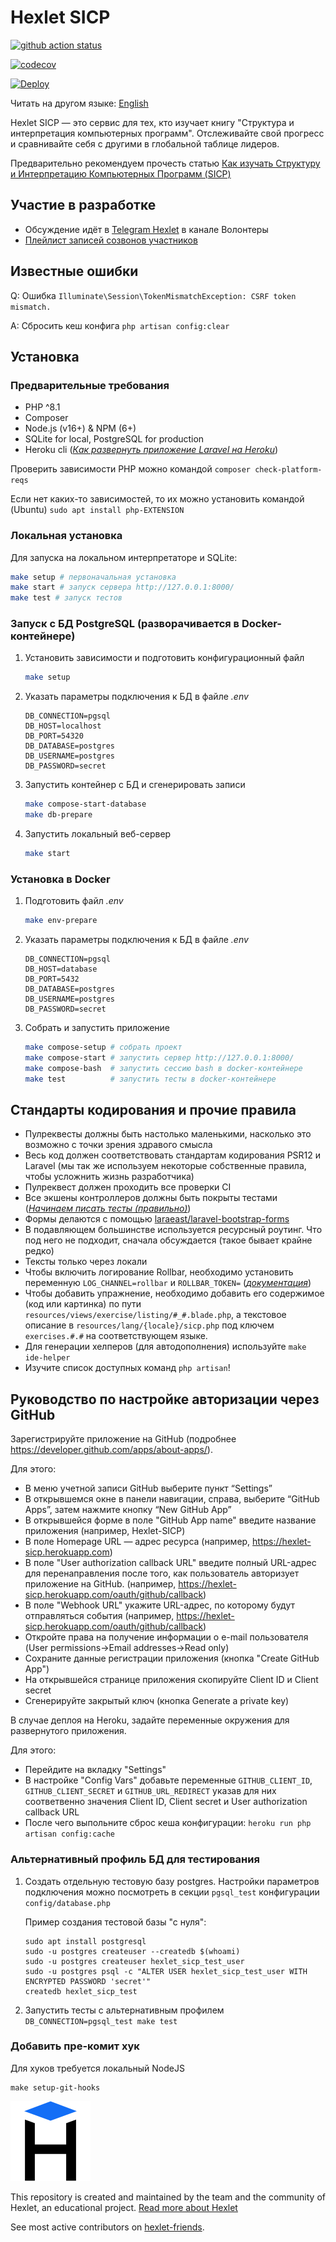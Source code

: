 # Hexlet SICP

[![github action status](https://github.com/Hexlet/hexlet-sicp/actions/workflows/master.yml/badge.svg)](https://github.com/Hexlet/hexlet-sicp/actions)

[![codecov](https://codecov.io/gh/Hexlet/hexlet-sicp/branch/master/graph/badge.svg)](https://codecov.io/gh/Hexlet/hexlet-sicp)

[![Deploy](https://www.herokucdn.com/deploy/button.svg)](https://heroku.com/deploy)

Читать на другом языке: [English](README.md)

Hexlet SICP &mdash; это сервис для тех, кто изучает книгу "Структура и интерпретация компьютерных программ". Отслеживайте свой прогресс и сравнивайте себя с другими в глобальной таблице лидеров.

Предварительно рекомендуем прочесть статью [Как изучать Структуру и Интерпретацию Компьютерных Программ (SICP)](https://guides.hexlet.io/how-to-learn-sicp/)

## Участие в разработке

* Обсуждение идёт в [Telegram Hexlet](https://t.me/hexletcommunity/12) в канале Волонтеры
* [Плейлист записей созвонов участников](https://www.youtube.com/playlist?list=PL37_xn2SVZdCJ-xgB-phFaWrp25Kc3cLk)

## Известные ошибки

Q: Ошибка `Illuminate\Session\TokenMismatchException: CSRF token mismatch.`

A: Сбросить кеш конфига `php artisan config:clear`

## Установка

### Предварительные требования

* PHP ^8.1
* Composer
* Node.js (v16+) & NPM (6+)
* SQLite for local, PostgreSQL for production
* Heroku cli ([_Как развернуть приложение Laravel на Heroku_](https://ru.hexlet.io/blog/posts/kak-razvernut-prilozhenie-laravel-na-heroku))

Проверить зависимости PHP можно командой `composer check-platform-reqs`

Если нет каких-то зависимостей, то их можно установить командой (Ubuntu) `sudo apt install php-EXTENSION`

### Локальная установка

Для запуска на локальном интерпретаторе и SQLite:

```sh
make setup # первоначальная установка
make start # запуск сервера http://127.0.0.1:8000/
make test # запуск тестов
```

### Запуск с БД PostgreSQL (разворачивается в Docker-контейнере)

1. Установить зависимости и подготовить конфигурационный файл

    ```sh
    make setup
    ```

2. Указать параметры подключения к БД в файле *.env*

    ```dotenv
    DB_CONNECTION=pgsql
    DB_HOST=localhost
    DB_PORT=54320
    DB_DATABASE=postgres
    DB_USERNAME=postgres
    DB_PASSWORD=secret
    ```

3. Запустить контейнер с БД и сгенерировать записи

    ```sh
    make compose-start-database
    make db-prepare
    ```

4. Запустить локальный веб-сервер

    ```sh
    make start
    ```

### Установка в Docker

1. Подготовить файл *.env*

    ```sh
    make env-prepare
    ```

2. Указать параметры подключения к БД в файле *.env*

    ```dotenv
    DB_CONNECTION=pgsql
    DB_HOST=database
    DB_PORT=5432
    DB_DATABASE=postgres
    DB_USERNAME=postgres
    DB_PASSWORD=secret
    ```

3. Собрать и запустить приложение

    ```sh
    make compose-setup # собрать проект
    make compose-start # запустить сервер http://127.0.0.1:8000/
    make compose-bash  # запустить сессию bash в docker-контейнере
    make test          # запустить тесты в docker-контейнере
    ```

## Стандарты кодирования и прочие правила

* Пулреквесты должны быть настолько маленькими, насколько это возможно с точки зрения здравого смысла
* Весь код должен соответствовать стандартам кодирования PSR12 и Laravel (мы так же используем некоторые собственные правила, чтобы усложнить жизнь разработчика)
* Пулреквест должен проходить все проверки CI
* Все экшены контроллеров должны быть покрыты тестами ([_Начинаем писать тесты (правильно)_](https://ru.hexlet.io/blog/posts/how-to-test-code))
* Формы делаются с помощью [laraeast/laravel-bootstrap-forms](https://github.com/laraeast/laravel-bootstrap-forms)
* В подавляющем большинстве используется ресурсный роутинг. Что под него не подходит, сначала обсуждается (такое бывает крайне редко)
* Тексты только через локали
* Чтобы включить логирование Rollbar, необходимо установить переменную `LOG_CHANNEL=rollbar` и `ROLLBAR_TOKEN=` ([_документация_](https://docs.rollbar.com/docs/laravel))
* Чтобы добавить упражнение, необходимо добавить его содержимое (код или картинка) по пути `resources/views/exercise/listing/#_#.blade.php`, а текстовое описание в `resources/lang/{locale}/sicp.php` под ключем `exercises.#.#` на соответствующем языке.
* Для генерации хелперов (для автодополнения) используйте `make ide-helper`
* Изучите список доступных команд `php artisan`!

## Руководство по настройке авторизации через GitHub

Зарегистрируйте приложение на GitHub (подробнее <https://developer.github.com/apps/about-apps/>).

Для этого:

* В меню учетной записи GitHub выберите пункт “Settings”
* В открывшемся окне в панели навигации, справа, выберите “GitHub Apps”, затем нажмите кнопку “New GitHub App”
* В открывшейся форме в поле "GitHub App name" введите название приложения (например, Hexlet-SICP)
* В поле Homepage URL &mdash; адрес ресурса (например, <https://hexlet-sicp.herokuapp.com>)
* В поле "User authorization callback URL" введите полный URL-адрес для перенаправления после того, как пользователь авторизует приложение на GitHub. (например, <https://hexlet-sicp.herokuapp.com/oauth/github/callback>)
* В поле "Webhook URL" укажите URL-адрес, по которому будут отправляться события (например, <https://hexlet-sicp.herokuapp.com/oauth/github/callback>)
* Откройте права на получение информации о e-mail пользователя (User permissions->Email addresses->Read only)
* Сохраните данные регистрации приложения (кнопка "Create GitHub App")
* На открывшейся странице приложения скопируйте Client ID и Client secret
* Cгенерируйте закрытый ключ (кнопка Generate a private key)

В случае деплоя на Heroku, задайте переменные окружения для развернутого приложения.

Для этого:

* Перейдите на вкладку "Settings"
* В настройке "Config Vars" добавьте переменные `GITHUB_CLIENT_ID`, `GITHUB_CLIENT_SECRET` и `GITHUB_URL_REDIRECT` указав для них соответвенно значения Client ID, Client secret и User authorization callback URL
* После чего выпольните сброс кеша конфигурации: `heroku run php artisan config:cache`

### Альтернативный профиль БД для тестирования

1. Создать отдельную тестовую базу postgres. Настройки параметров подключения можно посмотреть в секции `pgsql_test` конфигурации `config/database.php`

    Пример создания тестовой базы "с нуля":

    ```shell
    sudo apt install postgresql
    sudo -u postgres createuser --createdb $(whoami)
    sudo -u postgres createuser hexlet_sicp_test_user
    sudo -u postgres psql -c "ALTER USER hexlet_sicp_test_user WITH ENCRYPTED PASSWORD 'secret'"
    createdb hexlet_sicp_test
    ```

2. Запустить тесты с альтернативным профилем `DB_CONNECTION=pgsql_test make test`

### Добавить пре-комит хук

Для хуков требуется локальный NodeJS

```shell
make setup-git-hooks
```

[![Hexlet Ltd. logo](https://raw.githubusercontent.com/Hexlet/assets/master/images/hexlet_logo128.png)](https://hexlet.io/?utm_source=github&utm_medium=link&utm_campaign=exercises-sicp)

This repository is created and maintained by the team and the community of Hexlet, an educational project. [Read more about Hexlet](https://hexlet.io/?utm_source=github&utm_medium=link&utm_campaign=exercises-sicp)

See most active contributors on [hexlet-friends](https://friends.hexlet.io/).
